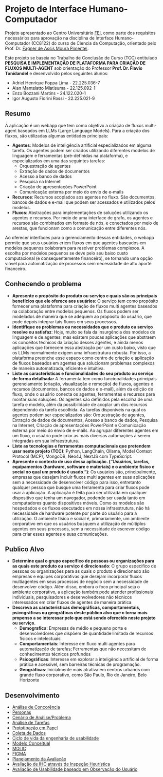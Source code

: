 # Projeto de Interface Humano-Computador

Projeto apresentado ao Centro Universitário [FEI](https://portal.fei.edu.br/), como parte dos requisitos necessários para aprovação na disciplina de Interface Humano-Computador (CC8122) do curso de Ciencia da Computação, orientado pelo Prof. Dr. [Fagner de Assis Moura Pimentel](https://github.com/fagnerpimentel).

Este projeto se baseia no Trabalho de Conclusão de Curso (TCC) entitulado **PESQUISA E IMPLEMENTAÇÃO DE PLATAFORMA PARA CRIAÇÃO DE FLUXOS MULTI-AGENT** sob orientação do Professor **Prof. Dr. Flavio Tonidandel** e desenvolvido pelos seguintes alunos:

-   Adriel Henrique Foppa Lima - 22.225.036-7
-   Alan Mantelatto Mlatisuma - 22.125.092-1
-   Enzo Bozzani Martins - 24.122.020-1
-   Igor Augusto Fiorini Rossi - 22.225.021-9

## Resumo

A aplicação é um webapp que tem como objetivo a criação de fluxos multi-agent baseados em LLMs (Large Language Models). Para a criação dos fluxos, são utilizadas algumas entidades principais:

-   **Agentes**: Modelos de inteligência artificial especializados em alguma tarefa. Os agentes podem ser criados utilizando diferentes modelos de linguagem e ferramentas (pré-definidas na plataforma), e especializados em uma das seguintes tarefas:
    -   Orquestração de agentes
    -   Extração de dados de documentos
    -   Acesso a banco de dados
    -   Pesquisa na Internet
    -   Criação de apresentações PowerPoint
    -   Comunicação externa por meio do envio de e-mails
-   **Recursos**: Recursos acoplados aos agentes no fluxo. São documentos, bancos de dados e e-mail que podem ser acessados e utilizados pelos modelos.
-   **Fluxos**: Abstrações para implementações de soluções utilizando os agentes e recursos. Por meio de uma interface de grafo, os agentes e recursos são combinados em formato de nós, e conectados por meio de arestas, que funcionam como a comunicação entre diferentes nós.

Ao oferecer interfaces para o gerenciamento dessas entidades, o webapp permite que seus usuários criem fluxos em que agentes baseados em modelos pequenos colaboram para resolver problemas complexos. A escolha por modelos pequenos se deve pelo seu baixo custo computacional (e consequentemente financeiro), se tornando uma opção viável para automatização de processos sem necessidade de alto aporte financeiro.

## Conhecendo o problema

-   **Apresente o propósito do produto ou serviço e quais são os principais benefícios que ele oferece aos usuários**: O serviço tem como propósito fornecer uma plataforma para criação de fluxos multi agentes baseados na colaboração entre modelos pequenos. Os fluxos podem ser modelados de maneira que se adequem ao propósito do usuário, que pode depois integrar tais fluxos em seus processos.
-   **Identifique os problemas ou necessidades que o produto ou serviço resolve ou satisfaz**: Hoje, muito se fala da insurgência dos modelos de linguagem e de agentes, mas existem poucas aplicações que abstraem os conceitos técnicos da criação desses agentes, e ainda menos aplicações que fornecem essa abstração por um custo baixo, visto que os LLMs normalmente exigem uma infraestrutura robusta. Por isso, a plataforma preenche esse espaço como centro de criação e aplicação de fluxos baseados em agentes que solucionam problemas complexos de maneira automatizada, eficiente e intuitiva.
-   **Liste as características e funcionalidades do seu produto ou serviço de forma detalhada:** A ferramenta tem como funcionalidades principais gerenciamento (criação, visualização e remoção) de fluxos, agentes e recursos (documentos, bancos de dados e e-mail), além da edição de fluxo, onde o usuário conecta os agentes, ferramentas e recursos para montar suas soluções. Os agentes são definidos pela escolha de uma tarefa e modelo, além da possibilidade de acoplar um dos recursos dependendo da tarefa escolhida. As tarefas disponíveis na qual os agentes podem ser especializados são: Orquestração de agentes, Extração de dados de documentos, Acesso a banco de dados, Pesquisa na Internet, Criação de apresentações PowerPoint e Comunicação externa por meio do envio de e-mails. Ao agrupar diferentes agentes em um fluxo, o usuário pode criar as mais diversas automações a serem integradas em sua infraestrutura.
-   **Liste as tecnologias e ferramentas computacionais que pretendem usar neste projeto (TCC)**: Python, LangChain, Ollama, Model Context Protocol (MCP), MongoDB, Neo4J, NextJS com TypeScript.
-   **Apresente o contexto de uso dessa aplicação. (“Usuários, tarefas, equipamentos (hardware, software e materiais) e o ambiente físico e social no qual um produto é usado.”)**: Os usuários são, principalmente, empresas que desejam incluir fluxos multi agentes em suas aplicações sem a necessidade de desenvolver código para isso, entretanto qualquer pessoa que busque uma ferramenta para criar fluxos pode usar a aplicação. A aplicação é feita para ser utilizada em qualquer dispositivo que tenha um navegador, podendo ser usada tanto em computadores quanto dispositivos móveis. Como os modelos são hospedados e os fluxos executados em nossa infraestrutura, não há necessidade de hardware potente por parte do usuário para a utilização. O ambiente físico e social é, primariamente, um ambiente corporativo em que os usuários busquem a utilização de múltiplos agentes em seus processos, sem a necessidade de escrever código para criar esses agentes e suas comunicações.

## Publico Alvo

-   **Determine qual o grupo específico de pessoas ou organizações para as quais este produto ou serviço é direcionado**: O grupo específico de pessoas ou organizações para as quais o produto é direcionado são empresas e equipes corporativas que desejam incorporar fluxos multiagentes em seus processos de negócio sem a necessidade de desenvolver código. Além disso, embora o foco principal seja o ambiente corporativo, a aplicação também pode atender profissionais individuais, pesquisadores e desenvolvedores não técnicos interessados em criar fluxos de agentes de maneira prática
-   **Descreva as caracteristicas demográficas, comportamentais, psicográficas ou geográficas deste público alvo que o torna mais propenso a se interessar pelo que está sendo oferecido neste projeto ou serviço.**
    -   **Demografica**: Empresas de médio e pequeno porte e desenvolvedores que dispõem de quantidade limitada de recursos físicos e intelectuais
    -   **Comportamentais**: Interesse em fluxo multi agentes para automatização de tarefas; Ferramentas que não necessitam de conhecimentos técnicos profundos
    -   **Psicográficas**: Interesse em explorar a inteligência artificial de forma prática e acessível, sem barreiras técnicas de programação.
    -   **Geográficas**: Inicialmente mais atrativa em centros urbanos com grande fluxo corporativo, como São Paulo, Rio de Janeiro, Belo Horizonte

## Desenvolvimento

-   [Análise de Concorência](docs/2_concorencia.md)
-   [Personas](docs/3_personas.md)
-   [Cenário de Análise/Problema](docs/4_cenarios.md)
-   [Análise de Tarefas](docs/5_analise_tarefas.md)
-   [Prototipação em Papel](docs/6_prototipacao.md)
-   [Coleta de Dados](docs/7_coleta_dados.md)
-   [Ciclo de vida da engenharia de usabilidade](docs/8_ciclo_vida.md)
-   [Modelo Conceitual](docs/9_modelo_conceitual.md)
-   [MOLIC](docs/10_molic.md)
-   [FIGMA](docs/11_figma.md)
-   [Planejamento da Avaliação](docs/12_planejamento_avaliacao.md)
-   [Avaliação de IHC através de Inspeção Heurística](docs/13_heuristica.md)
-   [Avaliação de Usabilidade baseado em Observação do Usuário](docs/14_observacao_usuario.md)
